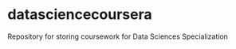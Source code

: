 datasciencecoursera
===================

Repository for storing coursework for Data Sciences Specialization 
